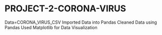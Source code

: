 # PROJECT-2-CORONA-VIRUS
Data=CORONA_VIRUS_CSV
Imported Data into Pandas
Cleaned Data using Pandas
Used Matplotlib for Data Visualization



